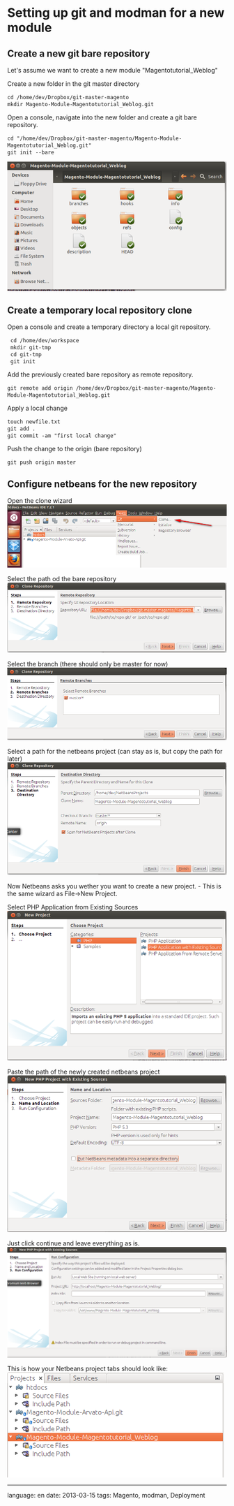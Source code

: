 # Setting up git and modman for a new module
## Create a new git bare repository

Let's assume we want to create a new module "Magentotutorial_Weblog"

Create a new folder in the git master directory

<!-- language: lang-bash -->
	
	cd /home/dev/Dropbox/git-master-magento
	mkdir Magento-Module-Magentotutorial_Weblog.git

Open a console, navigate into the new folder and create a git bare repository.

<!-- language: lang-bash -->

	cd "/home/dev/Dropbox/git-master-magento/Magento-Module-Magentotutorial_Weblog.git"
    git init --bare

![Screenshot of new bare repository](files/new-git-bare-repo.png)

## Create a temporary local repository clone

Open a console and create a temporary directory a local git repository.

<!-- language: lang-bash -->

	 cd /home/dev/workspace
	 mkdir git-tmp
	 cd git-tmp
	 git init

Add the previously created bare repository as remote repository.

<!-- language: lang-bash -->

	git remote add origin /home/dev/Dropbox/git-master-magento/Magento-Module-Magentotutorial_Weblog.git

Apply a local change

<!-- language: lang-bash -->

	touch newfile.txt
	git add .
	git commit -am "first local change"

Push the change to the origin (bare repository)
	
<!-- language: lang-bash -->

	git push origin master

## Configure netbeans for the new repository


Open the clone wizard
![Screenshot open the git clone wizard](files/netbeans-clone-repo1.png)

Select the path od the bare repository
![Screenshot open the git clone wizard](files/netbeans-clone-repo2.png)

Select the branch (there should only be master for now)
![Screenshot open the git clone wizard](files/netbeans-clone-repo3.png)

Select a path for the netbeans project (can stay as is, but copy the path for later)
![Screenshot open the git clone wizard](files/netbeans-clone-repo4.png)

Now Netbeans asks you wether you want to create a new project. - This is the same wizard as File->New Project.

Select PHP Application from Existing Sources
![Screenshot open the git clone wizard](files/netbeans-create-project1.png)

Paste the path of the newly created netbeans project
![Screenshot open the git clone wizard](files/netbeans-create-project2.png)

Just click continue and leave everything as is.
![Screenshot open the git clone wizard](files/netbeans-create-project3.png)

This is how your Netbeans project tabs should look like:
![Screenshot open the git clone wizard](files/netbeans-create-project4.png)

---

language: en
date: 2013-03-15
tags: Magento, modman, Deployment